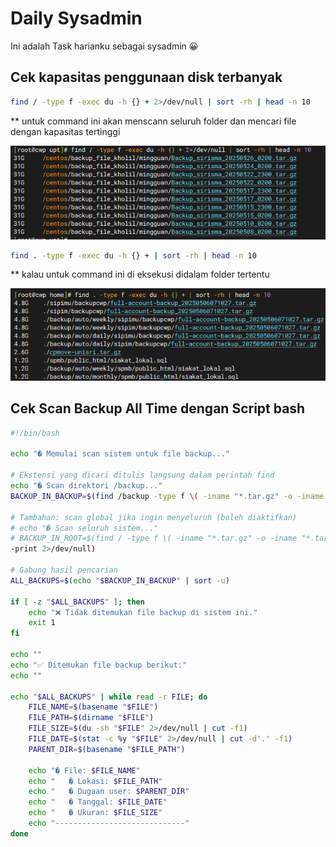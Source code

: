 # Daily Sysadmin

Ini adalah Task harianku sebagai sysadmin 😀

## Cek kapasitas penggunaan disk terbanyak

```bash
find / -type f -exec du -h {} + 2>/dev/null | sort -rh | head -n 10
```

** untuk command ini akan menscann seluruh folder dan mencari file dengan kapasitas tertinggi

![image.png](Daily%20Sysadmin%201ff217acfeb9809da30dccf1c32557a1/image.png)

```bash
find . -type f -exec du -h {} + | sort -rh | head -n 10
```

** kalau untuk command ini di eksekusi didalam folder tertentu

![image.png](Daily%20Sysadmin%201ff217acfeb9809da30dccf1c32557a1/image%201.png)

## Cek Scan Backup All Time dengan Script bash

```bash
#!/bin/bash

echo "� Memulai scan sistem untuk file backup..."

# Ekstensi yang dicari ditulis langsung dalam perintah find
echo "� Scan direktori /backup..."
BACKUP_IN_BACKUP=$(find /backup -type f \( -iname "*.tar.gz" -o -iname "*.tar" -o -iname "*.sql.gz" -o -iname "*.zip" -o -iname "*.gz" -o -iname "*.bak" \) -print 2>/dev/null)

# Tambahan: scan global jika ingin menyeluruh (boleh diaktifkan)
# echo "� Scan seluruh sistem..."
# BACKUP_IN_ROOT=$(find / -type f \( -iname "*.tar.gz" -o -iname "*.tar" -o -iname "*.sql.gz" -o -iname "*.zip" -o -iname "*.gz" -o -iname "*.bak" \) -not -path "/proc/*" -not -path "/sys/*" -not -path "/dev/*" -not -path "/run/*" -not -path "/tmp/*"
-print 2>/dev/null)

# Gabung hasil pencarian
ALL_BACKUPS=$(echo "$BACKUP_IN_BACKUP" | sort -u)

if [ -z "$ALL_BACKUPS" ]; then
    echo "❌ Tidak ditemukan file backup di sistem ini."
    exit 1
fi

echo ""
echo "✅ Ditemukan file backup berikut:"
echo ""

echo "$ALL_BACKUPS" | while read -r FILE; do
    FILE_NAME=$(basename "$FILE")
    FILE_PATH=$(dirname "$FILE")
    FILE_SIZE=$(du -sh "$FILE" 2>/dev/null | cut -f1)
    FILE_DATE=$(stat -c %y "$FILE" 2>/dev/null | cut -d'.' -f1)
    PARENT_DIR=$(basename "$FILE_PATH")

    echo "� File: $FILE_NAME"
    echo "   � Lokasi: $FILE_PATH"
    echo "   � Dugaan user: $PARENT_DIR"
    echo "   � Tanggal: $FILE_DATE"
    echo "   � Ukuran: $FILE_SIZE"
    echo "-----------------------------"
done
```